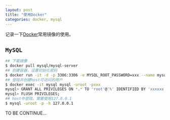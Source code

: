 ```yaml
---
layout: post
title: "使用Docker"
categories: docker, mysql
---
```


记录一下[Docker](https://www.docker.com/)常用镜像的使用。

## `MySQL`

``` bash
## 下载镜像
$ docker pull mysql/mysql-server
## 创建容器，设置初始化密码
$ docker run -it -d -p 3306:3306 -e MYSQL_ROOT_PASSWORD=xxx --name mysql mysql/mysql-server:latest
## 登陆并创建host可访问的用户
$ docker exec -it mysql mysql -uroot -pxxx 
mysql> GRANT ALL PRIVILEGES ON *.* TO 'root'@'%' IDENTIFIED BY 'xxxxxx';
mysql> FLUSH PRIVILEGES;
## host中登陆，需要使用127.0.0.1
$ mysql -uroot -p -h 127.0.0.1
```

TO BE CONTINUE...

